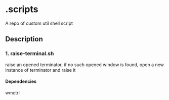 # .scripts
A repo of custom util shell script

## Description
### 1. raise-terminal.sh
raise an opened terminator, if no such opened window is found, open a new instance of terminator and raise it

#### Dependencies
wmctrl

